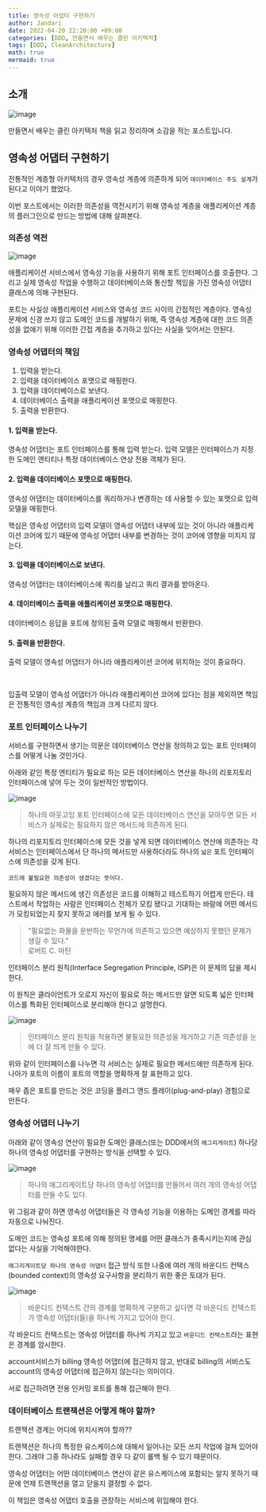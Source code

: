 ```yaml
---
title: 영속성 어댑터 구현하기
author: Jandari
date: 2022-04-20 22:20:00 +09:00
categories: [DDD, 만들면서 배우는 클린 아키텍처]
tags: [DDD, CleanArchitecture]
math: true
mermaid: true
---
```


## 소개

![image](/assets/img/post/2022-04-20-MakeLearnCleanArchitecture_ch6/1.jpg)

만들면서 배우는 클린 아키텍처 책을 읽고 정리하며 소감을 적는 포스트입니다.


## 영속성 어댑터 구현하기

전통적인 계층형 아키텍처의 경우 영속성 계층에 의존하게 되어 `데이터베이스 주도 설계`가 된다고 이야기 했었다.

이번 포스트에서는 이러한 의존성을 역전시키기 위해 영속성 계층을 애플리케이션 계층의 플러그인으로 만드는 방법에 대해 살펴본다.

### 의존성 역전

![image](/assets/img/post/2022-04-20-MakeLearnCleanArchitecture_ch6/2.jpg)

애플리케이션 서비스에서 영속성 기능을 사용하기 위해 포트 인터페이스를 호출한다. 그리고 실제 영속성 작업을 수행하고 데이터베이스와 통신할 책임을 가진 영속성 어댑터 클래스에 의해 구현된다.

포트는 사실상 애플리케이션 서비스와 영속성 코드 사이의 간접적인 계층이다. 영속성 문제에 신경 쓰지 않고 도메인 코드를 개발하기 위해, 즉 영속성 계층에 대한 코드 의존성을 없애기 위해 이러한 간접 계층을 추가하고 있다는 사실을 잊어서는 안된다.

### 영속성 어댑터의 책임

1. 입력을 받는다.
1. 입력을 데이터베이스 포맷으로 매핑한다.
1. 입력을 데이터베이스로 보낸다.
1. 데이터베이스 출력을 애플리케이션 포맷으로 매핑한다.
1. 출력을 반환한다.


#### 1. 입력을 받는다.
영속성 어댑터는 포트 인터페이스를 통해 입력 받는다. 입력 모델은 인터페이스가 지정한 도메인 엔티티나 특정 데이터베이스 연상 전용 객체가 된다.

#### 2. 입력을 데이터베이스 포맷으로 매핑한다.
영속성 어댑터는 데이터베이스를 쿼리하거나 변경하는 데 사용할 수 있는 포맷으로 입력 모델을 매핑한다.

핵심은 영속성 어댑터의 입력 모델이 영속성 어댑터 내부에 있는 것이 아니라 애플리케이션 코어에 있기 때문에 영속성 어댑터 내부를 변경하는 것이 코어에 영향을 미치지 않는다.

#### 3. 입력을 데이터베이스로 보낸다.

영속성 어댑터는 데이터베이스에 쿼리를 날리고 쿼리 결과를 받아온다.

#### 4. 데이터베이스 출력을 애플리케이션 포맷으로 매핑한다.

데이터베이스 응답을 포트에 정의된 출력 모델로 매핑해서 반환한다.

#### 5. 출력을 반환한다.
출력 모델이 영속성 어댑터가 아니라 애플리케이션 코어에 위치하는 것이 중요하다.

<br/>

입출력 모델이 영속성 어댑터가 아니라 애플리케이션 코어에 있다는 점을 제외하면 책임은 전통적인 영속성 계층의 책임과 크게 다르지 않다.

### 포트 인터페이스 나누기

서비스를 구현하면서 생기는 의문은 데이터베이스 연산을 정의하고 있는 포트 인터페이스를 어떻게 나눌 것인가다.

아래와 같인 특정 엔티티가 필요로 하는 모든 데이터베이스 연산을 하나의 리포지토리 인터페이스에 넣어 두는 것이 일반적인 방법이다.


![image](/assets/img/post/2022-04-20-MakeLearnCleanArchitecture_ch6/3.jpg)

> 하나의 아웃고잉 포트 인터페이스에 모든 데이터베이스 연산을 모아두면 모든 서비스가 실제로는 필요하지 않은 메서드에 의존하게 된다.

하나의 리포지토리 인터페이스에 모든 것을 넣게 되면 데이터베이스 연산에 의존하는 각 서비스는 인터페이스에서 단 하나의 메서드만 사용하더라도 하나의 `넓은` 포트 인터페이스에 의존성을 갖게 된다.

`코드에 불필요한 의존성이 생겼다는 뜻이다.`

필요하지 않은 메서드에 생긴 의존성은 코드를 이해하고 테스트하기 어렵게 만든다. 테스트에서 작업하는 사람은 인터페이스 전체가 모킹 됐다고 기대하는 바람에 어떤 메서드가 모킹되었는지 찾지 못하고 에러를 보게 될 수 있다.

> "필요없는 화물을 운반하는 무언가에 의존하고 있으면 예상하지 못했던 문제가 생길 수 있다." <br/>
> 로버트 C. 마틴

인터페이스 분리 원칙(Interface Segregation Principle, ISP)은 이 문제의 답을 제시한다.

이 원칙은 클라이언트가 오로지 자신이 필요로 하는 메서드만 알면 되도록 넓은 인터페이스를 특화된 인터페이스로 분리해야 한다고 설명한다.

![image](/assets/img/post/2022-04-20-MakeLearnCleanArchitecture_ch6/4.jpg)
> 인터페이스 분리 원칙을 적용하면 불필요한 의존성을 제거하고 기존 의존성을 눈에 더 잘 띄게 만들 수 있다.


위와 같이 인터페이스를 나누면 각 서비스는 실제로 필요한 메서드에만 의존하게 된다. 나아가 포트의 이름이 포트의 역할을 명확하게 잘 표현하고 있다.

매우 좁은 포트를 만드는 것은 코딩을 플러그 앤드 플레이(plug-and-play) 경험으로 만든다.

### 영속성 어댑터 나누기

아래와 같이 영속성 연산이 필요한 도메인 클래스(또는 DDD에서의 `에그리게이트`) 하나당 하나의 영속성 어댑터를 구현하는 방식을 선택할 수 있다.


![image](/assets/img/post/2022-04-20-MakeLearnCleanArchitecture_ch6/5.jpg)
> 하나의 애그리게이트당 하나의 영속성 어댑터를 만들어서 여러 개의 영속성 어댑터를 만들 수도 있다.

위 그림과 같이 하면 영속성 어댑터들은 각 영속성 기능을 이용하는 도메인 경계를 따라 자동으로 나눠진다.

도메인 코드는 영속성 포트에 의해 정의된 명세를 어떤 클래스가 충족시키는지에 관심 없다는 사실을 기억해야한다.

`애그리게이트당 하나의 영속성 어댑터` 접근 방식 또한 나중에 여러 개의 바운디드 컨텍스(bounded context)의 영속성 요구사항을 분리하기 위한 좋은 토대가 된다.

![image](/assets/img/post/2022-04-20-MakeLearnCleanArchitecture_ch6/6.jpg)
> 바운디드 컨텍스트 간의 경계를 명확하게 구분하고 싶다면 각 바운디드 컨텍스트가 영속성 어댑터(들)을 하나씩 가지고 있어야 한다.

각 바운디드 컨텍스트는 영속성 어댑터를 하나씩 가지고 있고 `바운디드 컨텍스트`라는 표현은 경계를 암시한다.

account서비스가 billing 영속성 어댑터에 접근하지 않고, 반대로 billing의 서비스도 account의 영속성 어댑터에 접근하지 않는다는 의미이다.

서로 접근하려면 전용 인커밍 포트를 통해 접근해야 한다.

### 데이터베이스 트랜잭션은 어떻게 해야 할까?

트랜잭션 경계는 어디에 위치시켜야 할까??

트랜잭션은 하나의 특정한 유스케이스에 대해서 일어나는 모든 쓰지 작업에 걸쳐 있어야 한다. 그래야 그중 하나라도 실패할 경우 다 같이 롤백 될 수 있기 때문이다.

영속성 어댑터는 어떤 데이터베이스 연산이 같은 유스케이스에 포함되는 알지 못하기 때문에 언제 트랜잭션을 열고 닫을지 결정할 수 없다.

이 책임은 영속성 어댑터 호출을 관장하는 서비스에 위임해야 한다.

